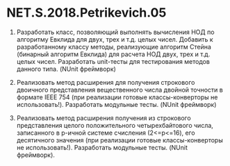 # NET.S.2018.Petrikevich.05
1. Разработать класс, позволяющий выполнять вычисления НОД по алгоритму Евклида для двух, трех и т.д. целых чисел. Добавить к разработанному
классу методы, реализующие алгоритм Стейна (бинарный алгоритм Евклида) для расчета НОД двух, трех и т.д. целых чисел. 
Разработать unit-тесты для тестирования методов данного типа. (NUnit фреймворк)

2. Реализовать метод расширения для получения строкового двоичного представления вещественного числа двойной точности в формате IEEE 754
(при реализации готовые классы-конверторы не использовать!).
Разработать модульные тесты. (NUnit фреймворк)

3. Реализовать метод расширения получения из строкового представления целого положительного четырехбайтового числа, записанного в p-ичной 
системе счисления (2<=p<=16), его десятичного значения (при реализации готовые классы-конверторы не использовать!).
Разработать модульные тесты. (NUnit фреймворк).

